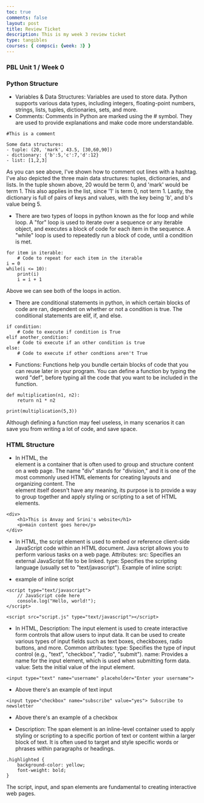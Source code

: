 ```yaml
---
toc: true
comments: false
layout: post
title: Review Ticket
description: This is my week 3 review ticket
type: tangibles
courses: { compsci: {week: 3} }
---
```


### PBL Unit 1 / Week 0


### Python Structure

- Variables & Data Structures: Variables are used to store data. Python supports various data types, including integers, floating-point numbers, strings, lists, tuples, dictionaries, sets, and more.
- Comments: Comments in Python are marked using the # symbol. They are used to provide explanations and make code more understandable.
```
#This is a comment
```

```
Some data structures:
- tuple: (20, 'mark', 43.5, [30,60,90])
- dictionary: {'b':5,'c':7,'d':12}
- list: [1,2,3]
```

As you can see above, I've shown how to comment out lines with a hashtag. I've also depicted the three main data structures: tuples, dictionaries, and lists. In the tuple shown above, 20 would be term 0, and 'mark' would be term 1. This also applies in the list, since '1' is term 0, not term 1. Lastly, the dictionary is full of pairs of keys and values, with the key being 'b', and b's value being 5.

- There are two types of loops in python known as the for loop and while loop. A "for" loop is used to iterate over a sequence or any iterable object, and executes a block of code for each item in the sequence. A "while" loop is used to repeatedly run a block of code, until a condition is met.

```
for item in iterable:
    # Code to repeat for each item in the iterable
i = 0
while(i <= 10):
    print(i)
    i = i + 1
```
Above we can see both of the loops in action.

- There are conditional statements in python, in which certain blocks of code are ran, dependent on whether or not a condition is true. The conditional statements are elif, if, and else.

```
if condition:
    # Code to execute if condition is True
elif another_condition:
    # Code to execute if an other condition is true
else:
    # Code to execute if other condtions aren't True
```

- Functions: Functions help you bundle certain blocks of code that you can reuse later in your program. You can define a function by typing the word "def", before typing all the code that you want to be included in the function.

```
def multiplication(n1, n2):
    return n1 * n2

print(multiplication(5,3))
```
Although defining a function may feel useless, in many scenarios it can save you from writing a lot of code, and save space.

### HTML Structure

- In HTML, the <div> element is a container that is often used to group and structure content on a web page. The name "div" stands for "division," and it is one of the most commonly used HTML elements for creating layouts and organizing content. The <div> element itself doesn't have any meaning, its purpose is to provide a way to group together and apply styling or scripting to a set of HTML elements.

```
<div>
    <h1>This is Anvay and Srini's website</h1>
    <p>main content goes here</p>
</div>
```

- In HTML, the script element is used to embed or reference client-side JavaScript code within an HTML document. Java script allows you to perform various tasks on a web page.
Attributes:
src: Specifies an external JavaScript file to be linked.
type: Specifies the scripting language (usually set to "text/javascript").
Example of inline script:

- example of inline script
```
<script type="text/javascript">
    // JavaScript code here
    console.log("Hello, world!");
</script>
```
```
<script src="script.js" type="text/javascript"></script>
```
- In HTML, Description: The input element is used to create interactive form controls that allow users to input data. It can be used to create various types of input fields such as text boxes, checkboxes, radio buttons, and more.
Common attributes:
type: Specifies the type of input control (e.g., "text", "checkbox", "radio", "submit").
name: Provides a name for the input element, which is used when submitting form data.
value: Sets the initial value of the input element.
```
<input type="text" name="username" placeholder="Enter your username">
```
- Above there's an example of text input
```
<input type="checkbox" name="subscribe" value="yes"> Subscribe to newsletter
```
- Above there's an example of a checkbox

- Description: The span element is an inline-level container used to apply styling or scripting to a specific portion of text or content within a larger block of text. It is often used to target and style specific words or phrases within paragraphs or headings.

```
.highlighted {
    background-color: yellow;
    font-weight: bold;
}
```
The script, input, and span elements are fundamental to creating interactive web pages.
